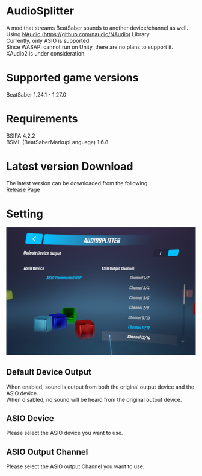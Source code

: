 # AudioSplitter
A mod that streams BeatSaber sounds to another device/channel as well.  
Using [NAudio (https://github.com/naudio/NAudio)](https://github.com/naudio/NAudio) Library  
Currently, only ASIO is supported.  
Since WASAPI cannot run on Unity, there are no plans to support it.  
XAudio2 is under consideration.  

# Supported game versions
BeatSaber 1.24.1 - 1.27.0
# Requirements  
BSIPA 4.2.2  
BSML (BeatSaberMarkupLanguage) 1.6.8  

# Latest version Download
The latest version can be downloaded from the following.  
[Release Page](https://github.com/Snow1226/AudioSplitter/releases)  

# Setting
![Setting.png](https://github.com/Snow1226/AudioSplitter/blob/master/Image/Setting.png)  

## Default Device Output
When enabled, sound is output from both the original output device and the ASIO device.  
When disabled, no sound will be heard from the original output device.  

## ASIO Device
Please select the ASIO device you want to use.  

## ASIO Output Channel
Please select the ASIO output Channel you want to use.
